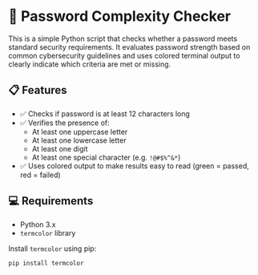 # 🔐 Password Complexity Checker

This is a simple Python script that checks whether a password meets standard security requirements. It evaluates password strength based on common cybersecurity guidelines and uses colored terminal output to clearly indicate which criteria are met or missing.

## 📋 Features

- ✅ Checks if password is at least 12 characters long  
- ✅ Verifies the presence of:
  - At least one uppercase letter
  - At least one lowercase letter
  - At least one digit
  - At least one special character (e.g. `!@#$%^&*`)
- ✅ Uses colored output to make results easy to read (green = passed, red = failed)

## 💻 Requirements

- Python 3.x
- `termcolor` library

Install `termcolor` using pip:

```bash
pip install termcolor

